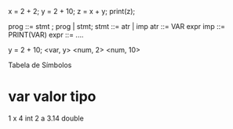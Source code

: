 x = 2 + 2;
y = 2 + 10;
z = x + y;
print(z);

prog ::= stmt ; prog | stmt;
stmt ::= atr | imp
atr  ::= VAR expr
imp  ::= PRINT(VAR)
expr ::= ....

y = 2 + 10;
<var, y> <eq> <num, 2> <sum> <num, 10> <eol>

Tabela de Símbolos
#  var  valor  tipo
1   x    4      int
2   a    3.14   double

